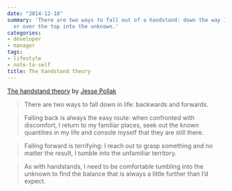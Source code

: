 ```yaml
---
date: "2014-12-18"
summary: 'There are two ways to fall out of a handstand: down the way I came up
  or over the top into the unknown.'
categories:
- developer
- manager
tags:
- lifestyle
- note-to-self
title: The handstand theory
---
```


[The handstand theory](https://medium.com/@p/the-handstand-theory-21a714e82dd6) by [Jesse Pollak](https://medium.com/@p)

> There are two ways to fall down in life: backwards and forwards.

> Falling back is always the easy route: when confronted with discomfort, I return to my familiar places, seek out the known quantities in my life and console myself that they are still there.

> Falling forward is terrifying: I reach out to grasp something and no matter the result, I tumble into the unfamiliar territory.

> As with handstands, I need to be comfortable tumbling into the unknown to find the balance that is always a little further than I’d expect.
